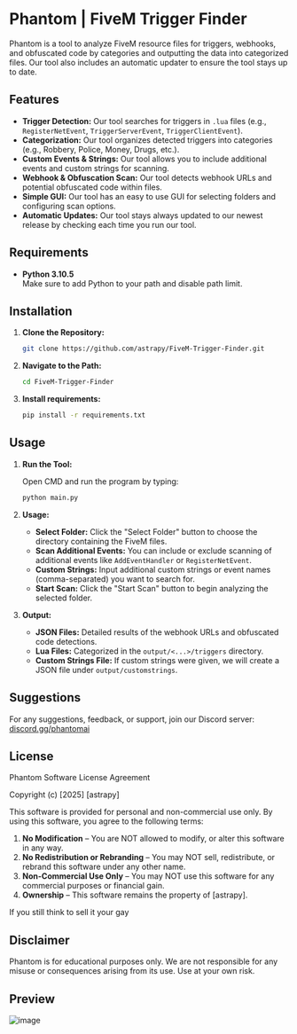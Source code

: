 # Phantom | FiveM Trigger Finder

Phantom is a tool to analyze FiveM resource files for triggers, webhooks, and obfuscated code by categories and outputting the data into categorized files. Our tool also includes an automatic updater to ensure the tool stays up to date.

## Features

- **Trigger Detection:** Our tool searches for triggers in `.lua` files (e.g., `RegisterNetEvent`, `TriggerServerEvent`, `TriggerClientEvent`).
- **Categorization:** Our tool organizes detected triggers into categories (e.g., Robbery, Police, Money, Drugs, etc.).
- **Custom Events & Strings:** Our tool allows you to include additional events and custom strings for scanning.
- **Webhook & Obfuscation Scan:** Our tool detects webhook URLs and potential obfuscated code within files.
- **Simple GUI:** Our tool has an easy to use GUI for selecting folders and configuring scan options.
- **Automatic Updates:** Our tool stays always updated to our newest release by checking each time you run our tool.

## Requirements

- **Python 3.10.5**  
  Make sure to add Python to your path and disable path limit.
  
## Installation

1. **Clone the Repository:**

   ```bash
   git clone https://github.com/astrapy/FiveM-Trigger-Finder.git
   ```

2. **Navigate to the Path:**

   ```bash
   cd FiveM-Trigger-Finder
   ```

3. **Install requirements:**

   ```bash
   pip install -r requirements.txt
   ```

## Usage

1. **Run the Tool:**

   Open CMD and run the program by typing:

   ```bash
   python main.py
   ```

2. **Usage:**

   - **Select Folder:** Click the "Select Folder" button to choose the directory containing the FiveM files.
   - **Scan Additional Events:** You can include or exclude scanning of additional events like `AddEventHandler` or `RegisterNetEvent`.
   - **Custom Strings:** Input additional custom strings or event names (comma-separated) you want to search for.
   - **Start Scan:** Click the "Start Scan" button to begin analyzing the selected folder.

3. **Output:**
   
   - **JSON Files:** Detailed results of the webhook URLs and obfuscated code detections.
   - **Lua Files:** Categorized in the `output/<...>/triggers` directory.
   - **Custom Strings File:** If custom strings were given, we will create a JSON file under `output/customstrings`.

## Suggestions

For any suggestions, feedback, or support, join our Discord server: [discord.gg/phantomai](https://discord.gg/phantomai)

## License

Phantom Software License Agreement

Copyright (c) [2025] [astrapy]

This software is provided for personal and non-commercial use only. By using this software, you agree to the following terms:

1. **No Modification** – You are NOT allowed to modify, or alter this software in any way.
2. **No Redistribution or Rebranding** – You may NOT sell, redistribute, or rebrand this software under any other name.
3. **Non-Commercial Use Only** – You may NOT use this software for any commercial purposes or financial gain.
4. **Ownership** – This software remains the property of [astrapy].
   
If you still think to sell it your gay

## Disclaimer

Phantom is for educational purposes only. We are not responsible for any misuse or consequences arising from its use. Use at your own risk.

## Preview
![image](https://cdn.discordapp.com/attachments/1349281052585365596/1349390251679809627/image.png?ex=67d2ed1a&is=67d19b9a&hm=f9d87abaf6baeea5f65b552561e125f4c955efd6def1da36dd3d85e2b2f821a0&)
